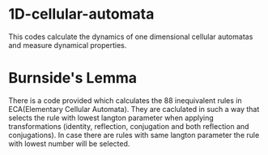 # 1D-cellular-automata
This codes calculate the dynamics of one dimensional cellular automatas and measure dynamical properties.

# Burnside's Lemma
There is a code provided which calculates the 88 inequivalent rules in ECA(Elementary Cellular Automata). They are caclulated in such a way that selects the rule with lowest langton parameter when applying transformations (identity, reflection, conjugation and both reflection and conjugations). In case there are rules with same langton parameter the rule with lowest number will be selected.
